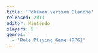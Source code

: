 ```yaml
---
title: 'Pokémon version Blanche'
released: 2011
editor: Nintendo
players: 5
genres:
  - 'Role Playing Game (RPG)'
---
```

